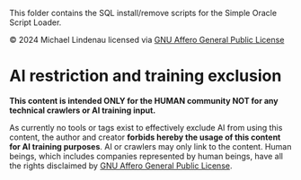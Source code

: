 This folder contains the SQL install/remove scripts for the Simple Oracle Script Loader.

&copy; 2024 Michael Lindenau licensed via [GNU Affero General Public License](https://www.gnu.org/licenses/agpl-3.0.txt)
# AI restriction and training exclusion
**This content is intended ONLY for the HUMAN community NOT for any technical crawlers or AI training input.**

As currently no tools or tags exist to effectively exclude AI from using this content, the author and creator **forbids hereby the usage of this content for AI training purposes**. AI or crawlers may only link to the content. Human beings, which includes companies represented by human beings, have all the rights disclaimed by [GNU Affero General Public License](https://www.gnu.org/licenses/agpl-3.0.txt).